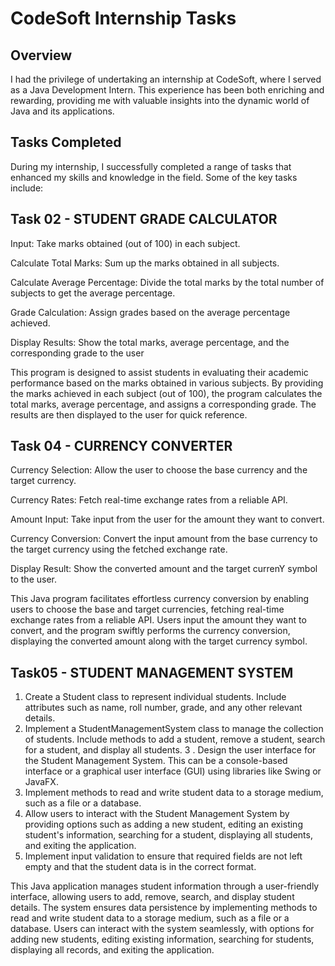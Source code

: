 # CodeSoft Internship Tasks

## Overview
I had the privilege of undertaking an internship at CodeSoft, where I served as a Java Development Intern. This experience has been both enriching and rewarding, providing me with valuable insights into the dynamic world of Java and its applications.

## Tasks Completed
During my internship, I successfully completed a range of tasks that enhanced my skills and knowledge in the field. Some of the key tasks include:

## Task 02 - STUDENT GRADE CALCULATOR

Input: Take marks obtained (out of 100) in each subject.

Calculate Total Marks: Sum up the marks obtained in all subjects.

Calculate Average Percentage: Divide the total marks by the total number of subjects to get the
average percentage.

Grade Calculation: Assign grades based on the average percentage achieved.

Display Results: Show the total marks, average percentage, and the corresponding grade to the user

This program is designed to assist students in evaluating their academic performance based on the marks obtained in various subjects. By providing the marks achieved in each subject (out of 100), the program calculates the total marks, average percentage, and assigns a corresponding grade. The results are then displayed to the user for quick reference.

## Task 04 - CURRENCY CONVERTER

Currency Selection: Allow the user to choose the base currency and the target
currency.

Currency Rates: Fetch real-time exchange rates from a reliable API.

Amount Input: Take input from the user for the amount they want to convert.

Currency Conversion: Convert the input amount from the base currency to the
target currency using the fetched exchange rate.

Display Result: Show the converted amount and the target currenY symbol to the user.

This Java program facilitates effortless currency conversion by enabling users to choose the base and target currencies, fetching real-time exchange rates from a reliable API. Users input the amount they want to convert, and the program swiftly performs the currency conversion, displaying the converted amount along with the target currency symbol.

## Task05 - STUDENT MANAGEMENT SYSTEM

1. Create a Student class to represent individual students. Include attributes such as name, roll
number, grade, and any other relevant details.
2. Implement a StudentManagementSystem class to manage the collection of students. Include
methods to add a student, remove a student, search for a student, and display all students.
3 . Design the user interface for the Student Management System. This can be a console-based
interface or a graphical user interface (GUI) using libraries like Swing or JavaFX.
4. Implement methods to read and write student data to a storage medium, such as a file or a
database.
5. Allow users to interact with the Student Management System by providing options such as
adding a new student, editing an existing student's information, searching for a student, displaying all
students, and exiting the application.
6. Implement input validation to ensure that required fields are not left empty and that the student
data is in the correct format.

This Java application manages student information through a user-friendly interface, allowing users to add, remove, search, and display student details. The system ensures data persistence by implementing methods to read and write student data to a storage medium, such as a file or a database. Users can interact with the system seamlessly, with options for adding new students, editing existing information, searching for students, displaying all records, and exiting the application.
